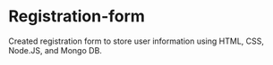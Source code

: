 # Registration-form
Created registration form to store user information using HTML, CSS, Node.JS, and Mongo DB.
